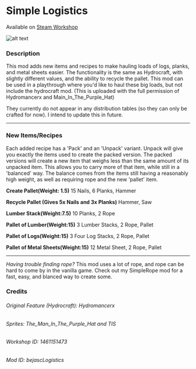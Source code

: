 # Simple Logistics

Available on [Steam Workshop](https://steamcommunity.com/sharedfiles/filedetails/?id=1461151473)

![alt text](https://steamuserimages-a.akamaihd.net/ugc/963093747799907015/ADC8FFC2F067D28C535A68B539B65E17577BFA20/?imw=637&imh=358&ima=fit&impolicy=Letterbox&imcolor=%23000000&letterbox=true)


### Description

This mod adds new items and recipes to make hauling loads of logs, planks, and metal sheets easier.
The functionality is the same as Hydrocraft, with slightly different values, and the ability to recycle the pallet.
This mod can be used in a playthrough where you'd like to haul these big loads, but not include the hydrocraft mod.
(This is uploaded with the full permission of Hydromancerx and Main_In_The_Purple_Hat)

They currently do not appear in any distribution tables (so they can only be crafted for now).
I intend to update this in future.

---

### New Items/Recipes
Each added recipe has a 'Pack' and an 'Unpack' variant. Unpack will give you exactly the items used to create the packed version.
The packed versions will create a new item that weighs less than the same amount of its unpacked item.
This allows you to carry more of that item, while still in a 'balanced' way.
The balance comes from the items still having a reasonably high weight, as well as requiring rope and the new 'pallet' item.

**Create Pallet(Weight: 1.5)**
15 Nails, 6 Planks, Hammer

**Recycle Pallet (Gives 5x Nails and 3x Planks)**
Hammer, Saw

**Lumber Stack(Weight:7.5)**
10 Planks, 2 Rope

**Pallet of Lumber(Weight:15)**
3 Lumber Stacks, 2 Rope, Pallet

**Pallet of Logs(Weight:15)**
3 Four Log Stacks, 2 Rope, Pallet

**Pallet of Metal Sheets(Weight:15)**
12 Metal Sheet, 2 Rope, Pallet

---

*Having trouble finding rope?*
This mod uses a lot of rope, and rope can be hard to come by in the vanilla game.
Check out my SimpleRope mod for a fast, easy, and blanced way to create some.

### Credits
###### Original Feature (Hydrocraft): Hydromancerx
###### Sprites: The_Man_In_The_Purple_Hat and TIS

###### Workshop ID: 1461151473
###### Mod ID: bejascLogistics
